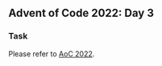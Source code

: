 ## Advent of Code 2022: Day 3
### Task
Please refer to [AoC 2022](https://adventofcode.com/2022/day/3).
